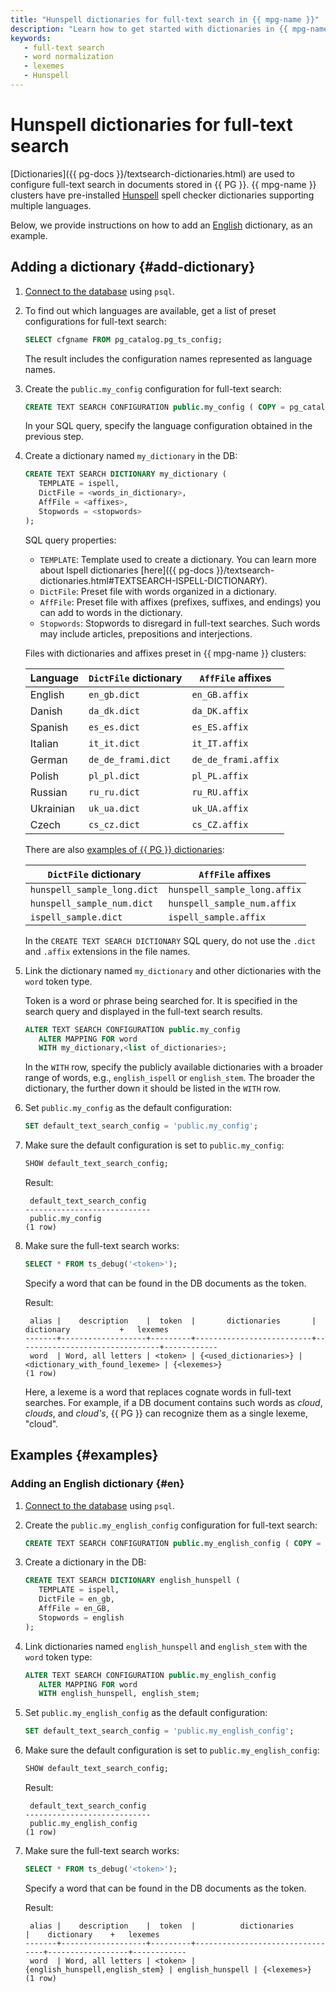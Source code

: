 ```yaml
---
title: "Hunspell dictionaries for full-text search in {{ mpg-name }}"
description: "Learn how to get started with dictionaries in {{ mpg-name }}."
keywords:
   - full-text search
   - word normalization
   - lexemes
   - Hunspell
---
```


# Hunspell dictionaries for full-text search

[Dictionaries]({{ pg-docs }}/textsearch-dictionaries.html) are used to configure full-text search in documents stored in {{ PG }}. {{ mpg-name }} clusters have pre-installed [Hunspell](https://hunspell.github.io/) spell checker dictionaries supporting multiple languages.

Below, we provide instructions on how to add an [English](#en) dictionary, as an example.

## Adding a dictionary {#add-dictionary}

1. [Connect to the database](../connect.md#bash) using `psql`.
1. To find out which languages are available, get a list of preset configurations for full-text search:

   ```sql
   SELECT cfgname FROM pg_catalog.pg_ts_config;
   ```

   The result includes the configuration names represented as language names.

1. Create the `public.my_config` configuration for full-text search:

   ```sql
   CREATE TEXT SEARCH CONFIGURATION public.my_config ( COPY = pg_catalog.<configuration> );
   ```

   In your SQL query, specify the language configuration obtained in the previous step.

1. Create a dictionary named `my_dictionary` in the DB:

   ```sql
   CREATE TEXT SEARCH DICTIONARY my_dictionary (
      TEMPLATE = ispell,
      DictFile = <words_in_dictionary>,
      AffFile = <affixes>,
      Stopwords = <stopwords>
   );
   ```

   SQL query properties:

   * `TEMPLATE`: Template used to create a dictionary. You can learn more about Ispell dictionaries [here]({{ pg-docs }}/textsearch-dictionaries.html#TEXTSEARCH-ISPELL-DICTIONARY).
   * `DictFile`: Preset file with words organized in a dictionary.
   * `AffFile`: Preset file with affixes (prefixes, suffixes, and endings) you can add to words in the dictionary.
   * `Stopwords`: Stopwords to disregard in full-text searches. Such words may include articles, prepositions and interjections.

   Files with dictionaries and affixes preset in {{ mpg-name }} clusters:

   | Language | `DictFile` dictionary | `AffFile` affixes |
   | ----------- | ----------- |----------- |
   | English | `en_gb.dict` | `en_GB.affix` |
   | Danish | `da_dk.dict` | `da_DK.affix` |
   | Spanish | `es_es.dict` | `es_ES.affix` |
   | Italian | `it_it.dict` | `it_IT.affix` |
   | German | `de_de_frami.dict` | `de_de_frami.affix` |
   | Polish | `pl_pl.dict` | `pl_PL.affix` |
   | Russian | `ru_ru.dict` | `ru_RU.affix` |
   | Ukrainian | `uk_ua.dict` | `uk_UA.affix` |
   | Czech | `cs_cz.dict` | `cs_CZ.affix` |

   There are also [examples of {{ PG }} dictionaries](https://github.com/postgres/postgres/tree/master/src/backend/tsearch/dicts):

   | `DictFile` dictionary | `AffFile` affixes |
   | ----------- |----------- |
   | `hunspell_sample_long.dict` | `hunspell_sample_long.affix` |
   | `hunspell_sample_num.dict` | `hunspell_sample_num.affix` |
   | `ispell_sample.dict` | `ispell_sample.affix` |

   In the `CREATE TEXT SEARCH DICTIONARY` SQL query, do not use the `.dict` and `.affix` extensions in the file names.

1. Link the dictionary named `my_dictionary` and other dictionaries with the `word` token type.

   Token is a word or phrase being searched for. It is specified in the search query and displayed in the full-text search results.

   ```sql
   ALTER TEXT SEARCH CONFIGURATION public.my_config
      ALTER MAPPING FOR word
      WITH my_dictionary,<list of_dictionaries>;
   ```

   In the `WITH` row, specify the publicly available dictionaries with a broader range of words, e.g., `english_ispell` or `english_stem`. The broader the dictionary, the further down it should be listed in the `WITH` row.

1. Set `public.my_config` as the default configuration:

   ```sql
   SET default_text_search_config = 'public.my_config';
   ```

1. Make sure the default configuration is set to `public.my_config`:

   ```sql
   SHOW default_text_search_config;
   ```

   Result:

   ```text
    default_text_search_config
   ----------------------------
    public.my_config
   (1 row)
   ```

1. Make sure the full-text search works:

   ```sql
   SELECT * FROM ts_debug('<token>');
   ```

   Specify a word that can be found in the DB documents as the token.

   Result:

   ```text
    alias |    description    |  token  |       dictionaries       |           dictionary           +   lexemes
   -------+-------------------+---------+--------------------------+--------------------------------+------------
    word  | Word, all letters | <token> | {<used_dictionaries>} | <dictionary_with_found_lexeme> | {<lexemes>}
   (1 row)
   ```

   Here, a lexeme is a word that replaces cognate words in full-text searches. For example, if a DB document contains such words as _cloud_, _clouds_, and _cloud's_, {{ PG }} can recognize them as a single lexeme, "cloud".

## Examples {#examples}


### Adding an English dictionary {#en}

1. [Connect to the database](../connect.md#bash) using `psql`.
1. Create the `public.my_english_config` configuration for full-text search:

   ```sql
   CREATE TEXT SEARCH CONFIGURATION public.my_english_config ( COPY = pg_catalog.english );
   ```

1. Create a dictionary in the DB:

   ```sql
   CREATE TEXT SEARCH DICTIONARY english_hunspell (
      TEMPLATE = ispell,
      DictFile = en_gb,
      AffFile = en_GB,
      Stopwords = english
   );
   ```

1. Link dictionaries named `english_hunspell` and `english_stem` with the `word` token type:

   ```sql
   ALTER TEXT SEARCH CONFIGURATION public.my_english_config
      ALTER MAPPING FOR word
      WITH english_hunspell, english_stem;
   ```

1. Set `public.my_english_config` as the default configuration:

   ```sql
   SET default_text_search_config = 'public.my_english_config';
   ```

1. Make sure the default configuration is set to `public.my_english_config`:

   ```sql
   SHOW default_text_search_config;
   ```

   Result:

   ```text
    default_text_search_config
   ----------------------------
    public.my_english_config
   (1 row)
   ```

1. Make sure the full-text search works:

   ```sql
   SELECT * FROM ts_debug('<token>');
   ```

   Specify a word that can be found in the DB documents as the token.

   Result:

   ```text
    alias |    description    |  token  |          dictionaries           |    dictionary    +   lexemes
   -------+-------------------+---------+---------------------------------+------------------+------------
    word  | Word, all letters | <token> | {english_hunspell,english_stem} | english_hunspell | {<lexemes>}
   (1 row)
   ```
